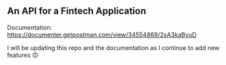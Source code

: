 ## An API for a Fintech Application
Documentation: https://documenter.getpostman.com/view/34554869/2sA3kaByuD

I will be updating this repo and the documentation as I continue to add new features 🙃